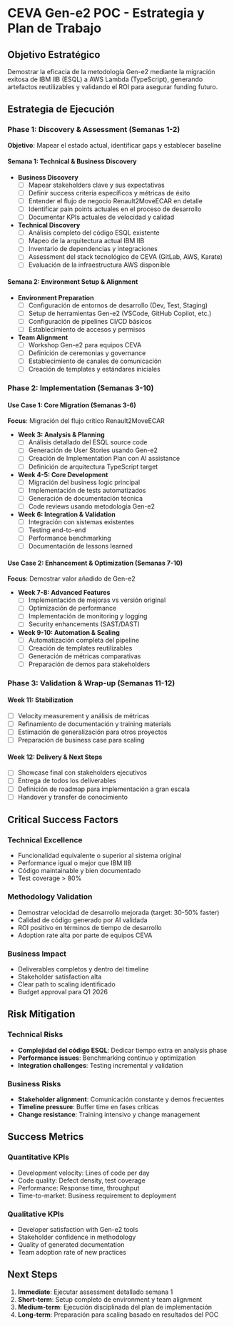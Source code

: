 # CEVA Gen-e2 POC - Estrategia y Plan de Trabajo

## Objetivo Estratégico
Demostrar la eficacia de la metodología Gen-e2 mediante la migración exitosa de IBM IIB (ESQL) a AWS Lambda (TypeScript), generando artefactos reutilizables y validando el ROI para asegurar funding futuro.

## Estrategia de Ejecución

### **Phase 1: Discovery & Assessment (Semanas 1-2)**
**Objetivo**: Mapear el estado actual, identificar gaps y establecer baseline

#### **Semana 1: Technical & Business Discovery**
- **Business Discovery**
  - [ ] Mapear stakeholders clave y sus expectativas
  - [ ] Definir success criteria específicos y métricas de éxito
  - [ ] Entender el flujo de negocio Renault2MoveECAR en detalle
  - [ ] Identificar pain points actuales en el proceso de desarrollo
  - [ ] Documentar KPIs actuales de velocidad y calidad

- **Technical Discovery**
  - [ ] Análisis completo del código ESQL existente
  - [ ] Mapeo de la arquitectura actual IBM IIB
  - [ ] Inventario de dependencias y integraciones
  - [ ] Assessment del stack tecnológico de CEVA (GitLab, AWS, Karate)
  - [ ] Evaluación de la infraestructura AWS disponible

#### **Semana 2: Environment Setup & Alignment**
- **Environment Preparation**
  - [ ] Configuración de entornos de desarrollo (Dev, Test, Staging)
  - [ ] Setup de herramientas Gen-e2 (VSCode, GitHub Copilot, etc.)
  - [ ] Configuración de pipelines CI/CD básicos
  - [ ] Establecimiento de accesos y permisos

- **Team Alignment**
  - [ ] Workshop Gen-e2 para equipos CEVA
  - [ ] Definición de ceremonias y governance
  - [ ] Establecimiento de canales de comunicación
  - [ ] Creación de templates y estándares iniciales

### **Phase 2: Implementation (Semanas 3-10)**

#### **Use Case 1: Core Migration (Semanas 3-6)**
**Focus**: Migración del flujo crítico Renault2MoveECAR

- **Week 3: Analysis & Planning**
  - [ ] Análisis detallado del ESQL source code
  - [ ] Generación de User Stories usando Gen-e2
  - [ ] Creación de Implementation Plan con AI assistance
  - [ ] Definición de arquitectura TypeScript target

- **Week 4-5: Core Development**
  - [ ] Migración del business logic principal
  - [ ] Implementación de tests automatizados
  - [ ] Generación de documentación técnica
  - [ ] Code reviews usando metodología Gen-e2

- **Week 6: Integration & Validation**
  - [ ] Integración con sistemas existentes
  - [ ] Testing end-to-end
  - [ ] Performance benchmarking
  - [ ] Documentación de lessons learned

#### **Use Case 2: Enhancement & Optimization (Semanas 7-10)**
**Focus**: Demostrar valor añadido de Gen-e2

- **Week 7-8: Advanced Features**
  - [ ] Implementación de mejoras vs versión original
  - [ ] Optimización de performance
  - [ ] Implementación de monitoring y logging
  - [ ] Security enhancements (SAST/DAST)

- **Week 9-10: Automation & Scaling**
  - [ ] Automatización completa del pipeline
  - [ ] Creación de templates reutilizables
  - [ ] Generación de métricas comparativas
  - [ ] Preparación de demos para stakeholders

### **Phase 3: Validation & Wrap-up (Semanas 11-12)**

#### **Week 11: Stabilization**
- [ ] Velocity measurement y análisis de métricas
- [ ] Refinamiento de documentación y training materials
- [ ] Estimación de generalización para otros proyectos
- [ ] Preparación de business case para scaling

#### **Week 12: Delivery & Next Steps**
- [ ] Showcase final con stakeholders ejecutivos
- [ ] Entrega de todos los deliverables
- [ ] Definición de roadmap para implementación a gran escala
- [ ] Handover y transfer de conocimiento

## Critical Success Factors

### **Technical Excellence**
- Funcionalidad equivalente o superior al sistema original
- Performance igual o mejor que IBM IIB
- Código maintainable y bien documentado
- Test coverage > 80%

### **Methodology Validation**
- Demostrar velocidad de desarrollo mejorada (target: 30-50% faster)
- Calidad de código generado por AI validada
- ROI positivo en términos de tiempo de desarrollo
- Adoption rate alta por parte de equipos CEVA

### **Business Impact**
- Deliverables completos y dentro del timeline
- Stakeholder satisfaction alta
- Clear path to scaling identificado
- Budget approval para Q1 2026

## Risk Mitigation

### **Technical Risks**
- **Complejidad del código ESQL**: Dedicar tiempo extra en analysis phase
- **Performance issues**: Benchmarking continuo y optimization
- **Integration challenges**: Testing incremental y validation

### **Business Risks**
- **Stakeholder alignment**: Comunicación constante y demos frecuentes
- **Timeline pressure**: Buffer time en fases críticas
- **Change resistance**: Training intensivo y change management

## Success Metrics

### **Quantitative KPIs**
- Development velocity: Lines of code per day
- Code quality: Defect density, test coverage
- Performance: Response time, throughput
- Time-to-market: Business requirement to deployment

### **Qualitative KPIs**
- Developer satisfaction with Gen-e2 tools
- Stakeholder confidence in methodology
- Quality of generated documentation
- Team adoption rate of new practices

## Next Steps
1. **Immediate**: Ejecutar assessment detallado semana 1
2. **Short-term**: Setup completo de environment y team alignment
3. **Medium-term**: Ejecución disciplinada del plan de implementación
4. **Long-term**: Preparación para scaling basado en resultados del POC
